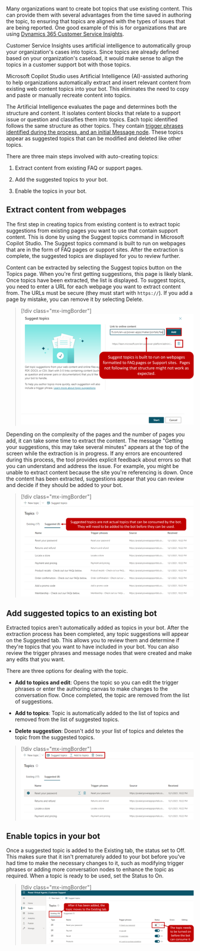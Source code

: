 Many organizations want to create bot topics that use existing content. This can provide them with several advantages from the time saved in authoring the topic, to ensuring that topics are aligned with the types of issues that are being reported. One good example of this is for organizations that are using [Dynamics 365 Customer Service Insights](/dynamics365/ai/customer-service-insights/overview/?azure-portal=true).

Customer Service Insights uses artificial intelligence to automatically group your organization's cases into topics. Since topics are already defined based on your organization's caseload, it would make sense to align the topics in a customer support bot with those topics.

Microsoft Copilot Studio uses Artificial Intelligence (AI)-assisted authoring to help organizations automatically extract and insert relevant content from existing web content topics into your bot. This eliminates the need to copy and paste or manually recreate content into topics.

The Artificial Intelligence evaluates the page and determines both the structure and content. It isolates content blocks that relate to a support issue or question and classifies them into topics. Each topic identified follows the same structure as other topics. They contain [trigger phrases identified during the process, and an initial Message node](/power-virtual-agents/authoring-create-edit-topics/?azure-portal=true). These topics appear as suggested topics that can be modified and deleted like other topics.

There are three main steps involved with auto-creating topics:

1. Extract content from existing FAQ or support pages.

1. Add the suggested topics to your bot.

1. Enable the topics in your bot.

## Extract content from webpages

The first step in creating topics from existing content is to extract topic suggestions from existing pages you want to use that contain support content. This is done by using the Suggest topics command in Microsoft Copilot Studio. The Suggest topics command is built to run on webpages that are in the form of FAQ pages or support sites. After the extraction is complete, the suggested topics are displayed for you to review further.

Content can be extracted by selecting the Suggest topics button on the Topics page. When you're first getting suggestions, this page is likely blank. Once topics have been extracted, the list is displayed. To suggest topics, you need to enter a URL for each webpage you want to extract content from. The URLs must be secure (they must start with `https://`). If you add a page by mistake, you can remove it by selecting Delete.

> [!div class="mx-imgBorder"]
> [![Screenshot of the Suggest topics dialog with the note Suggest topics is built to run on web pages formatted to FAQ pages or Support sites. Pages not following that structure might not work as expected.](../media/suggest-topics.png)](../media/suggest-topics.png#lightbox)

Depending on the complexity of the pages and the number of pages you add, it can take some time to extract the content. The message "Getting your suggestions, this may take several minutes" appears at the top of the screen while the extraction is in progress. If any errors are encountered during this process, the tool provides explicit feedback about errors so that you can understand and address the issue. For example, you might be unable to extract content because the site you're referencing is down. Once the content has been extracted, suggestions appear that you can review and decide if they should be added to your bot.

> [!div class="mx-imgBorder"]
> [![Screenshot showing the Topics list on the Suggested tab. Suggested topics are not actual topics that can be consumed by the bot. They must be added before they can be used.](../media/suggested-topics.png)](../media/suggested-topics.png#lightbox)

## Add suggested topics to an existing bot

Extracted topics aren't automatically added as topics in your bot. After the extraction process has been completed, any topic suggestions will appear on the Suggested tab. This allows you to review them and determine if they're topics that you want to have included in your bot. You can also review the trigger phrases and message nodes that were created and make any edits that you want.

There are three options for dealing with the topic.

- **Add to topics and edit**: Opens the topic so you can edit the trigger phrases or enter the authoring canvas to make changes to the conversation flow. Once completed, the topic are removed from the list of suggestions.

- **Add to topics**: Topic is automatically added to the list of topics and removed from the list of suggested topics.

- **Delete suggestion**: Doesn't add to your list of topics and deletes the topic from the suggested topics.

> [!div class="mx-imgBorder"]
> [![Screenshot of the Topics list with the Suggest topics, Add to topics, and Delete buttons highlighted.](../media/suggestion-actions.png)](../media/suggestion-actions.png#lightbox)

## Enable topics in your bot

Once a suggested topic is added to the Existing tab, the status set to Off. This makes sure that it isn't prematurely added to your bot before you've had time to make the necessary changes to it, such as modifying trigger phrases or adding more conversation nodes to enhance the topic as required. When a topic is ready to be used, set the Status to On.

> [!div class="mx-imgBorder"]
> [![Screenshot of the Topics list on the Existing tab. After it has been added, the topic moves to the Existing tab. The status needs to be changed to On before the bot can consume it.](../media/manage-suggestions.png)](../media/manage-suggestions.png#lightbox)

